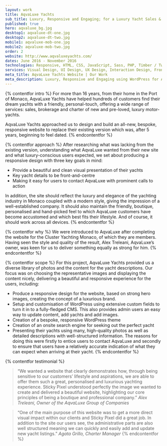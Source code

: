 ```yaml
---
layout: work
title: AqvaLuxe Yachts
sub_title: Luxury, Responsive and Engaging; for a Luxury Yacht Sales & Charter Company
published: true
hero: aqvaluxe_bg.jpg
desktop1: aqvaluxe-dt-one.jpg
desktop2: aqvaluxe-dt-two.jpg
mobile1: aqvaluxe-mob-one.jpg
mobile2: aqvaluxe-mob-two.jpg
order: 2
website: http://www.aqvaluxeyachts.com/
dates: June 2016 - November 2016
technologies: Responsive, HTML, CSS, JavaScript, Sass, PHP, Timber / Twig, WordPress, jQuery
services: Visual Design, UI Design, UX Design, Interaction Design, Front-End Build, Database Design & Admin, Back-End Development
meta_title: AqvaLuxe Yachts Website | Our Work
meta_description: Luxury, Responsive and Engaging using WordPress for AqvaLuxe Yachts, a Luxury Yacht Sales & Charter Company
---
```


{% contentfor intro %}
For more than 16 years, from their home in the Port of Monaco, AqvaLuxe Yachts have helped hundreds of customers find their dream yachts with a friendly, personal-touch, offering a wide range of services: sales, brokerage and charter of new and pre-loved, luxury motor-yachts.

AqvaLuxe Yachts approached us to design and build an all-new, bespoke, responsive website to replace their existing version which was, after 5 years, beginning to feel dated.
{% endcontentfor %}


{% contentfor approach %}
After researching what was lacking from the existing version, understanding what AqvaLuxe wanted from their new site and what luxury-conscious users expected, we set about producing a responsive design with three key goals in mind:
- Provide a beautiful and clean visual presentation of their yachts
- Key yacht details to be front-and-centre
- Making it easy for users to contact AqvaLuxe with prominent calls to action

In addition, the site should reflect the luxury and elegance of the yachting industry in Monaco coupled with a modern style, giving the impression of a well-established company. It should also maintain the friendly, boutique, personalised and hand-picked feel to which AqvaLuxe customers have become accustomed and which best fits their lifestyle. And of course, it should work across all devices.
{% endcontentfor %}


{% contentfor why %}
We were introduced to AqvaLuxe after completing the website for the Cluster Yachting Monaco, of which they are members. Having seen the style and quality of the result, Alex Treleani, AqvaLuxe’s owner, was keen for us to deliver something equally as strong for him.
{% endcontentfor %}


{% contentfor scope %}
For this project, AqvaLuxe Yachts provided us a diverse library of photos and the content for the yacht descriptions. Our focus was on choosing the representative images and displaying the content nicely, delivering a beautiful and responsive experience for the users, including:
- Produce a responsive design for the website, based on strong hero images, creating the concept of a luxurious brand.
- Setup and customisation of WordPress using extensive custom fields to turn it in to a fully-fledged CMS. This also provides admin users an easy way to update content, add yachts and add images.
- Creation of a bespoke, responsive WordPress theme
- Creation of an onsite search engine for seeking out the perfect yacht
- Presenting their yachts using many, high-quality photos as well as detailed descriptions with well-structured information. The reasons for doing this were firstly to entice users to contact AqvaLuxe and secondly to ensure that users have a relatively accurate indication of what they can expect when arriving at their yacht.
{% endcontentfor %}


{% contentfor testimonial %}
> “We wanted a website that clearly demonstrates how, through being sensitive to our customers’ lifestyle and aspirations, we are able to offer them such a great, personalised and luxurious yachting experience. Sticky Pixel understood perfectly the image we wanted to create and delivered a beautiful website, highlighting our core principles of being a boutique and professional company.”
<cite>Alex Treleani, Owner of the AqvaLuxe Group of Companies</cite>

> “One of the main purpose of this website was to get a more direct visual impact within our clients and Sticky Pixel did a great job. In addition to the site our users see, the administrative parts are also well structured meaning we can quickly and easily add and update new yacht listings.”
<cite>Agata Grillo, Charter Manager</cite>
{% endcontentfor %}
